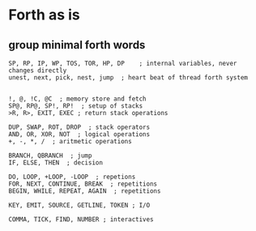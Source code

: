 # Forth as is

## group minimal forth words

    SP, RP, IP, WP, TOS, TOR, HP, DP    ; internal variables, never changes directly 
    unest, next, pick, nest, jump  ; heart beat of thread forth system

    
    !, @, !C, @C  ; memory store and fetch
    SP@, RP@, SP!, RP!  ; setup of stacks
    >R, R>, EXIT, EXEC ; return stack operations

    DUP, SWAP, ROT, DROP  ; stack operators
    AND, OR, XOR, NOT  ; logical operations 
    +, -, *, /  ; aritmetic operations

    BRANCH, QBRANCH  ; jump 
    IF, ELSE, THEN  ; decision 

    DO, LOOP, +LOOP, -LOOP  ; repetions
    FOR, NEXT, CONTINUE, BREAK  ; repetitions
    BEGIN, WHILE, REPEAT, AGAIN  ; repetitions

    KEY, EMIT, SOURCE, GETLINE, TOKEN ; I/O

    COMMA, TICK, FIND, NUMBER ; interactives
